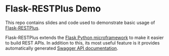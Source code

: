 # Flask-RESTPlus Demo

This repo contains slides and code used to demonstrate basic usage of [Flask-RESTPlus](http://flask-restplus.readthedocs.io/en/stable/).

Flask-RESTPlus extends the [Flask Python microframework](http://flask.pocoo.org/) to make it easier to build REST APIs. In addition to this, its most useful feature is it provides automatically generated [Swagger API documentation](https://swagger.io/).
